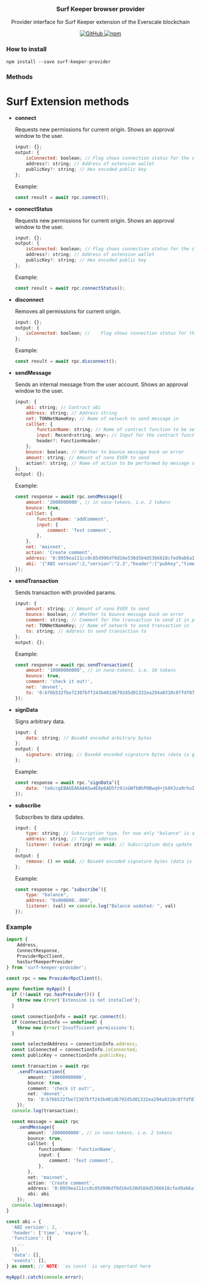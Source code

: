 <p align="center">
    <h3 align="center">Surf Keeper browser provider</h3>
    <p align="center">Provider interface for Surf Keeper extension of the Everscale blockchain</p>
    <p align="center">
        <a href="/LICENSE">
            <img alt="GitHub" src="https://img.shields.io/github/license/broxus/everscale-inpage-provider" />
        </a>
        <a href="https://www.npmjs.com/package/everscale-inpage-provider">
            <img alt="npm" src="https://img.shields.io/npm/v/everscale-inpage-provider">
        </a>
    </p>
</p>

### How to install

```shell
npm install --save surf-keeper-provider
```

### Methods

# Surf Extension methods

- **connect**
    
    Requests new permissions for current origin.
    Shows an approval window to the user.
    
    ```jsx
    input: {};
    output: {
    	isConnected: boolean; // Flag shows connection status for the current origin
    	address?: string; // Address of extension wallet
    	publicKey?: string; // Hex encoded public key
    };
    ```
    
    Example:
    
    ```jsx
    const result = await rpc.connect();
    ```
    
- **connectStatus**
    
    Requests new permissions for current origin.
    Shows an approval window to the user.
    
    ```jsx
    input: {};
    output: {
    	isConnected: boolean; // Flag shows connection status for the current origin
    	address?: string; // Address of extension wallet
    	publicKey?: string; // Hex encoded public key
    };
    ```
    
    Example:
    
    ```jsx
    const result = await rpc.connectStatus();
    ```
- **disconnect**
    
    Removes all permissions for current origin.
    
    ```jsx
    input: {};
    output: {
    	isConnected: boolean; // 	Flag shows connection status for the current origin; should return `false` as disconnect method execution result
    };
    ```
    
    Example:
    
    ```jsx
    const result = await rpc.disconnect();
    ```
    
- **sendMessage**
    
    Sends an internal message from the user account.
    Shows an approval window to the user.
    
    ```jsx
    input: {
    	abi: string; // Contract abi
    	address: string; // Address string
    	net: TONNetNameKey; // Name of network to send message in
    	callSet: {
    		functionName: string; // Name of contract function to be sent to the contract
    		input: Record<string, any>; // Input for the contract function
    		header?: FunctionHeader;
    	};
    	bounce: boolean; // Whether to bounce message back on error
    	amount: string; // Amount of nano EVER to send
    	action?: string; // Name of action to be performed by message send
    };
    output: {};
    ```
    
    Example:
    
    ```jsx
    const response = await rpc.sendMessage({
        amount: '2000000000', // in nano-tokens, i.e. 2 tokens
        bounce: true,
        callSet: {
            functionName: 'addComment',
            input: {
                comment: 'Test comment',
            },
        },
        net: 'mainnet',
        action: 'Create comment',
        address: '0:8959ea111cc0c85d996df0d16e530d584d5366618cfed9ab6a1754828bb78479',
        abi: '{"ABI version":2,"version":"2.3","header":["pubkey","time","expire"]...'
    });
    ```
    
- **sendTransaction**
    
    Sends transaction with provided params.
    
    ```jsx
    input: {
    	amount: string; // Amount of nano EVER to send
    	bounce: boolean; // Whether to bounce message back on error
    	comment: string; // Comment for the transaction to send it in payload
    	net: TONNetNameKey; // Name of network to send transaction in
    	to: string; // Address to send transaction to
    };
    output: {};
    ```
    
    Example:
    
    ```jsx
    const response = await rpc.sendTransaction({
        amount: '10000000000', // in nano-tokens, i.e. 10 tokens
        bounce: true,
        comment: 'check it out!',
        net: 'devnet',
        to: '0:b76b532fbe72307bff243b401d6792d5d01332ea294a0310c0ffdf874026f2b9',
    });
    ```
    
- **signData**
    
    Signs arbitrary data.
    
    ```jsx
    input: {
    	data: string; // Base64 encoded arbitrary bytes
    };
    output: {
    	signature: string; // Base64 encoded signature bytes (data is guaranteed to be 64 bytes long)
    };
    ```
    
    Example:
    
    ```jsx
    const response = await rpc.‘signData’({
        data: 'te6ccgEBAQEAKAAASw4E0p6AD5fz9JsGWfbBhP0Bwq9+jk0X3za9rhuI7A1H3DxC0QBw',
    });
    ```
    
- **subscribe**
    
    Subscribes to data updates.
    
    ```jsx
    input: {
    	type: string; // Subscription type, for now only "balance" is available
    	address: string; // Target address
    	listener: (value: string) => void; // Subscription data update handler
    };
    output: {
    	remove: () => void; // Base64 encoded signature bytes (data is guaranteed to be 64 bytes long)
    };
    ```
    
    Example:
    
    ```jsx
    const response = rpc.‘subscribe’({
    	type: "balance",
    	address: "0x000000..000",
    	listener: (val) => console.log("Balance uodated: ", val)
    });
    ```
### Example

```typescript
import {
    Address,
    ConnectResponse,
    ProviderRpcClient,
    hasSurfKeeperProvider
} from 'surf-keeper-provider';

const rpc = new ProviderRpcClient();

async function myApp() {
  if (!(await rpc.hasProvider())) {
    throw new Error('Extension is not installed');
  }

  const connectionInfo = await rpc.connect();
  if (connectionInfo == undefined) {
    throw new Error('Insufficient permissions');
  }

  const selectedAddress = connectionInfo.address;
  const isConnected = connectionInfo.isConnected;
  const publicKey = connectionInfo.publicKey;

  const transaction = await rpc
    .sendTransaction({
        amount: '10000000000',
        bounce: true,
        comment: 'check it out!',
        net: 'devnet',
        to: '0:b76b532fbe72307bff243b401d6792d5d01332ea294a0310c0ffdf874026f2b9'
    });
  console.log(transaction);

  const message = await rpc
    .sendMessage({
        amount: '2000000000', // in nano-tokens, i.e. 2 tokens
        bounce: true,
        callSet: {
            functionName: 'functionName',
            input: {
                comment: 'Test comment',
            },
        },
        net: 'mainnet',
        action: 'Create comment',
        address: '0:8959ea111cc0c85d996df0d16e530d584d5366618cfed9ab6a1754828bb78479',
        abi: abi
    });
  console.log(message);
}

const abi = {
  'ABI version': 2,
  'header': ['time', 'expire'],
  'functions': [{
    ...
  }],
  'data': [],
  'events': [],
} as const; // NOTE: `as const` is very important here

myApp().catch(console.error);
```

